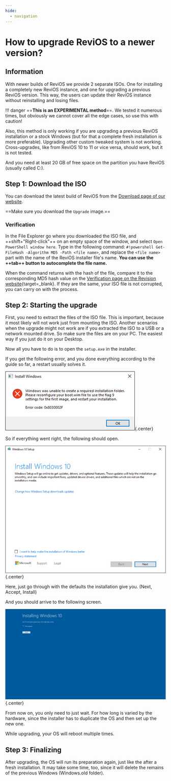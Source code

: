 ```yaml
---
hide:
  - navigation
---
```


<style>
    div.admonition p:not(.admonition-title) {
        font-size: 125%;
    }
    .center {
        display: block;
        margin-left: auto;
        margin-right: auto;
    }
</style>

# How to upgrade ReviOS to a newer version?

## Information

With newer builds of ReviOS we provide 2 separate ISOs. One for installing a completely new ReviOS instance, and one for upgrading a previous ReviOS version. This way, the users can update their ReviOS instance without reinstalling and losing files.

!!! danger
    ==**This is an EXPERIMENTAL method**==. We tested it numerous times, but obviously we cannot cover all the edge cases, so use this with caution!

Also, this method is only working if you are upgrading a previous ReviOS installation or a stock Windows (but for that a complete fresh installation is more preferable). Upgrading other custom tweaked system is not working. Cross-upgrades, like from ReviOS 10 to 11 or vice versa, should work, but it is not tested. 

And you need at least 20 GB of free space on the partition you have ReviOS (usually called C:).

## Step 1: Download the ISO

You can download the latest build of ReviOS from the [Download page of our website](https://www.revi.cc/revios/download).

==Make sure you download the `Upgrade` image.==

### Verification

In the File Explorer go where you downloaded the ISO file, and ++shift+"Right-click"++ on an empty space of the window, and select `Open PowerShell window here`. Type in the following command: `#!powershell Get-FileHash -Algorithm MD5 -Path <file name>`, and replace the `<file name>` part with the name of the ReviOS installer file's name. **You can use the ++tab++ button to autocomplete the file name.**

When the command returns with the hash of the file, compare it to the corresponding MD5 hash value on the [Verification page on the Revision website](https://www.revi.cc/revios/download/verify){target=_blank}. If they are the same, your ISO file is not corrupted, you can carry on with the process.


## Step 2: Starting the upgrade

First, you need to extract the files of the ISO file. This is important, because it most likely will not work just from mounting the ISO. Another scenarios when the upgrade might not work are if you extracted the ISO to a USB or a network mounted drive. So make sure the files are on your PC. The easiest way if you just do it on your Desktop.

Now all you have to do is to open the `setup.exe` in the installer.

If you get the following error, and you done everything according to the guide so far, a restart usually solves it.

![upgrade_img1_error.png](img/upgrade/upgrade_img1_error.png){.center}

So if everything went right, the following should open.

![upgrade_img2_starting.png](img/upgrade/upgrade_img2_starting.png){.center}

Here, just go through with the defaults the installation give you. (Next, Accept, Install)

And you should arrive to the following screen.

![upgrade_img3_updating.png](img/upgrade/upgrade_img3_updating.png){.center}

From now on, you only need to just wait. For how long is varied by the hardware, since the installer has to duplicate the OS and then set up the new one.

While upgrading, your OS will reboot multiple times.

## Step 3: Finalizing

After upgrading, the OS will run its preparation again, just like the after a fresh installation. It may take some time, too, since it will delete the remains of the previous Windows (Windows.old folder).